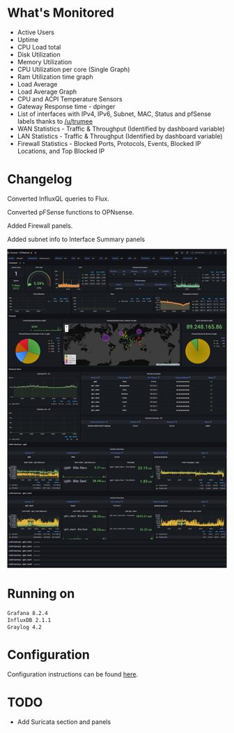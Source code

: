 # What's Monitored
- Active Users
- Uptime
- CPU Load total
- Disk Utilization
- Memory Utilization
- CPU Utilization per core (Single Graph)
- Ram Utilization time graph
- Load Average
- Load Average Graph
- CPU and ACPI Temperature Sensors
- Gateway Response time - dpinger
- List of interfaces with IPv4, IPv6, Subnet, MAC, Status and pfSense labels thanks to [/u/trumee](https://www.reddit.com/r/PFSENSE/comments/fsss8r/additional_grafana_dashboard/fmal0t6/)
- WAN Statistics - Traffic & Throughput (Identified by dashboard variable)
- LAN Statistics - Traffic & Throughput (Identified by dashboard variable)
- Firewall Statistics - Blocked Ports, Protocols, Events, Blocked IP Locations, and Top Blocked IP

# Changelog


Converted InfluxQL queries to Flux.

Converted pFSense functions to OPNsense.

Added Firewall panels.

Added subnet info to Interface Summary panels

![Screenshot](Grafana-OPNsense.png)

# Running on

    Grafana 8.2.4
    InfluxDB 2.1.1
    Graylog 4.2


# Configuration
Configuration instructions can be found [here](./configure.md).

# TODO
- Add Suricata section and panels
